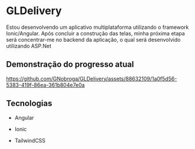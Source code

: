 # GLDelivery

Estou desenvolvendo um aplicativo multiplataforma utilizando o framework Ionic/Angular. Após concluir a construção das telas, minha próxima etapa será concentrar-me no backend da aplicação, o qual será desenvolvido utilizando ASP.Net


## Demonstração do progresso atual

https://github.com/GNobroga/GLDelivery/assets/88632109/1a0f5d56-5383-419f-86ea-361b804e7e0a


## Tecnologias

- Angular

- Ionic

- TailwindCSS
